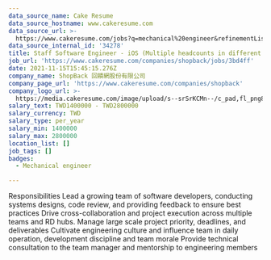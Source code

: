 ```yaml
---
data_source_name: Cake Resume
data_source_hostname: www.cakeresume.com
data_source_url: >-
  https://www.cakeresume.com/jobs?q=mechanical%20engineer&refinementList%5Blang_name%5D%5B0%5D=English&refinementList%5Bsalary_type%5D=per_year&range%5Bsalary_range%5D%5Bmin%5D=1000000&page=3
data_source_internal_id: '34278'
title: Staff Software Engineer - iOS (Multiple headcounts in different teams)
job_url: 'https://www.cakeresume.com/companies/shopback/jobs/3bd4ff'
date: 2021-11-15T15:45:15.276Z
company_name: ShopBack 回饋網股份有限公司
company_page_url: 'https://www.cakeresume.com/companies/shopback'
company_logo_url: >-
  https://media.cakeresume.com/image/upload/s--srSrKCMn--/c_pad,fl_png8,h_200,w_200/v1526020549/vhipuceyhp4pm5kqc6dg.png
salary_text: TWD1400000 - TWD2800000
salary_currency: TWD
salary_type: per_year
salary_min: 1400000
salary_max: 2800000
location_list: []
job_tags: []
badges:
  - Mechanical engineer

---
```


Responsibilities Lead a growing team of software developers, conducting systems designs, code review, and providing feedback to ensure best practices Drive cross-collaboration and project execution across multiple teams and RD hubs. Manage large scale project priority, deadlines, and deliverables Cultivate engineering culture and influence team in daily operation, development discipline and team morale Provide technical consultation to the team manager and mentorship to engineering members